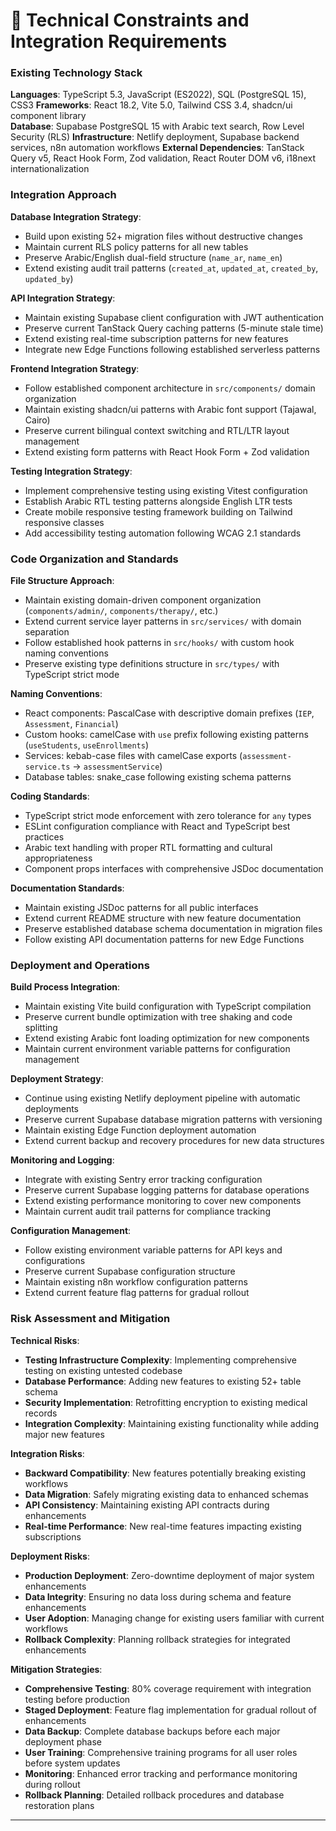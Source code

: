 # 🔧 **Technical Constraints and Integration Requirements**

### Existing Technology Stack

**Languages**: TypeScript 5.3, JavaScript (ES2022), SQL (PostgreSQL 15), CSS3
**Frameworks**: React 18.2, Vite 5.0, Tailwind CSS 3.4, shadcn/ui component library  
**Database**: Supabase PostgreSQL 15 with Arabic text search, Row Level Security (RLS)
**Infrastructure**: Netlify deployment, Supabase backend services, n8n automation workflows
**External Dependencies**: TanStack Query v5, React Hook Form, Zod validation, React Router DOM v6, i18next internationalization

### Integration Approach

**Database Integration Strategy**: 
- Build upon existing 52+ migration files without destructive changes
- Maintain current RLS policy patterns for all new tables
- Preserve Arabic/English dual-field structure (`name_ar`, `name_en`) 
- Extend existing audit trail patterns (`created_at`, `updated_at`, `created_by`, `updated_by`)

**API Integration Strategy**:
- Maintain existing Supabase client configuration with JWT authentication
- Preserve current TanStack Query caching patterns (5-minute stale time)
- Extend existing real-time subscription patterns for new features
- Integrate new Edge Functions following established serverless patterns

**Frontend Integration Strategy**:
- Follow established component architecture in `src/components/` domain organization
- Maintain existing shadcn/ui patterns with Arabic font support (Tajawal, Cairo)
- Preserve current bilingual context switching and RTL/LTR layout management
- Extend existing form patterns with React Hook Form + Zod validation

**Testing Integration Strategy**:
- Implement comprehensive testing using existing Vitest configuration
- Establish Arabic RTL testing patterns alongside English LTR tests
- Create mobile responsive testing framework building on Tailwind responsive classes
- Add accessibility testing automation following WCAG 2.1 standards

### Code Organization and Standards

**File Structure Approach**: 
- Maintain existing domain-driven component organization (`components/admin/`, `components/therapy/`, etc.)
- Extend current service layer patterns in `src/services/` with domain separation
- Follow established hook patterns in `src/hooks/` with custom hook naming conventions
- Preserve existing type definitions structure in `src/types/` with TypeScript strict mode

**Naming Conventions**:
- React components: PascalCase with descriptive domain prefixes (`IEP`, `Assessment`, `Financial`)
- Custom hooks: camelCase with `use` prefix following existing patterns (`useStudents`, `useEnrollments`)
- Services: kebab-case files with camelCase exports (`assessment-service.ts` → `assessmentService`)
- Database tables: snake_case following existing schema patterns

**Coding Standards**:
- TypeScript strict mode enforcement with zero tolerance for `any` types
- ESLint configuration compliance with React and TypeScript best practices
- Arabic text handling with proper RTL formatting and cultural appropriateness
- Component props interfaces with comprehensive JSDoc documentation

**Documentation Standards**:
- Maintain existing JSDoc patterns for all public interfaces
- Extend current README structure with new feature documentation
- Preserve established database schema documentation in migration files
- Follow existing API documentation patterns for new Edge Functions

### Deployment and Operations

**Build Process Integration**:
- Maintain existing Vite build configuration with TypeScript compilation
- Preserve current bundle optimization with tree shaking and code splitting
- Extend existing Arabic font loading optimization for new components
- Maintain current environment variable patterns for configuration management

**Deployment Strategy**:
- Continue using existing Netlify deployment pipeline with automatic deployments
- Preserve current Supabase database migration patterns with versioning
- Maintain existing Edge Function deployment automation
- Extend current backup and recovery procedures for new data structures

**Monitoring and Logging**:
- Integrate with existing Sentry error tracking configuration
- Preserve current Supabase logging patterns for database operations
- Extend existing performance monitoring to cover new components
- Maintain current audit trail patterns for compliance tracking

**Configuration Management**:
- Follow existing environment variable patterns for API keys and configurations
- Preserve current Supabase configuration structure
- Maintain existing n8n workflow configuration patterns
- Extend current feature flag patterns for gradual rollout

### Risk Assessment and Mitigation

**Technical Risks**:
- **Testing Infrastructure Complexity**: Implementing comprehensive testing on existing untested codebase
- **Database Performance**: Adding new features to existing 52+ table schema
- **Security Implementation**: Retrofitting encryption to existing medical records
- **Integration Complexity**: Maintaining existing functionality while adding major new features

**Integration Risks**:
- **Backward Compatibility**: New features potentially breaking existing workflows  
- **Data Migration**: Safely migrating existing data to enhanced schemas
- **API Consistency**: Maintaining existing API contracts during enhancements
- **Real-time Performance**: New real-time features impacting existing subscriptions

**Deployment Risks**:
- **Production Deployment**: Zero-downtime deployment of major system enhancements
- **Data Integrity**: Ensuring no data loss during schema and feature enhancements
- **User Adoption**: Managing change for existing users familiar with current workflows
- **Rollback Complexity**: Planning rollback strategies for integrated enhancements

**Mitigation Strategies**:
- **Comprehensive Testing**: 80% coverage requirement with integration testing before production
- **Staged Deployment**: Feature flag implementation for gradual rollout of enhancements
- **Data Backup**: Complete database backups before each major deployment phase
- **User Training**: Comprehensive training programs for all user roles before system updates
- **Monitoring**: Enhanced error tracking and performance monitoring during rollout
- **Rollback Planning**: Detailed rollback procedures and database restoration plans

---
